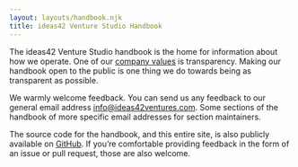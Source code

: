 ```yaml
---
layout: layouts/handbook.njk
title: ideas42 Venture Studio Handbook
---
```


The ideas42 Venture Studio handbook is the home for information about how we operate. One of our [company values](/about/#our-values) is transparency. Making our handbook open to the public is one thing we do towards being as transparent as possible.

We warmly welcome feedback. You can send us any feedback to our general email address [info@ideas42ventures.com](mailto:info@ideas42ventures.com.). Some sections of the handbook of more specific email addresses for section maintainers.

The source code for the handbook, and this entire site, is also publicly available on [GitHub](https://github.com/ideas42ventures/ideas42ventures.com). If you’re comfortable providing feedback in the form of an issue or pull request, those are also welcome.
